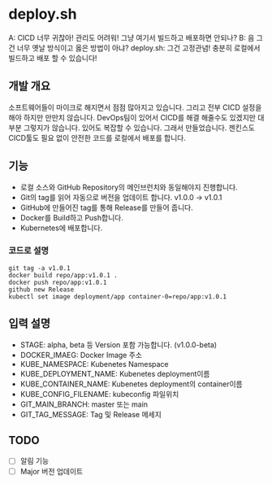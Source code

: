 # deploy.sh
A: CICD 너무 귀찮아! 관리도 어려워! 그냥 여기서 빌드하고 배포하면 안되나?
B: 음 그건 너무 옛날 방식이고 옳은 방법이 아냐?
deploy.sh: 그건 고정관념! 충분히 로컬에서 빌드하고 배포 할 수 있습니다!

## 개발 개요
소프트웨어들이 마이크로 해지면서 점점 많아지고 있습니다. 그리고 전부 CICD 설정을 해야 하지만 만만치 않습니다. DevOps팀이 있어서 CICD를 해결 해줄수도 있겠지만 대부분 그렇지가 않습니다. 있어도 복잡할 수 있습니다. 그래서 만들었습니다. 젠킨스도 CICD툴도 필요 없이 안전한 코드를 로컬에서 배포를 합니다.

## 기능
- 로컬 소스와 GitHub Repository의 메인브런치와 동일해야지 진행합니다.
- Git의 tag를 읽어 자동으로 버전을 업데이트 합니다. v1.0.0 -> v1.0.1
- GitHub에 만들어진 tag를 통해 Release를 만들어 줍니다.
- Docker를 Build하고 Push합니다.
- Kubernetes에 배포합니다.

### 코드로 설명
```
git tag -a v1.0.1
docker build repo/app:v1.0.1 .
docker push repo/app:v1.0.1
github new Release
kubectl set image deployment/app container-0=repo/app:v1.0.1
```

## 입력 설명
- STAGE: alpha, beta 등 Version 포함 가능합니다. (v1.0.0-beta)
- DOCKER_IMAEG: Docker Image 주소
- KUBE_NAMESPACE: Kubenetes Namespace
- KUBE_DEPLOYMENT_NAME: Kubenetes deployment이름
- KUBE_CONTAINER_NAME: Kubenetes deployment의 container이름
- KUBE_CONFIG_FILENAME: kubeconfig 파일위치
- GIT_MAIN_BRANCH: master 또는 main
- GIT_TAG_MESSAGE: Tag 및 Release 메세지

## TODO
- [ ] 알림 기능
- [ ] Major 버전 업데이트 